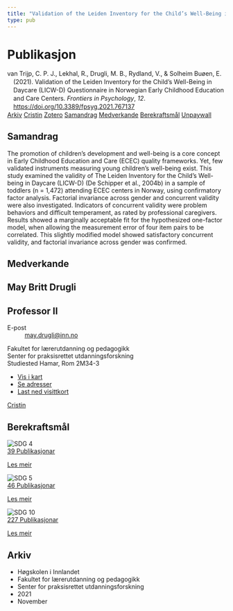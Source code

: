 ```yaml
---
title: "Validation of the Leiden Inventory for the Child’s Well-Being in Daycare (LICW-D) Questionnaire in Norwegian Early Childhood Education and Care Centers"
type: pub
---
```

<h1>Publikasjon</h1>
<article id="csl-bib-container-ISVVMZBJ" class="csl-bib-container">
  <div class="csl-bib-body" style="line-height: 1.35; padding-left: 1em; text-indent:-1em;">
  <div class="csl-entry">van Trijp, C. P. J., Lekhal, R., Drugli, M. B., Rydland, V., &amp; Solheim Bu&#xF8;en, E. (2021). Validation of the Leiden Inventory for the Child&#x2019;s Well-Being in Daycare (LICW-D) Questionnaire in Norwegian Early Childhood Education and Care Centers. <i>Frontiers in Psychology</i>, <i>12</i>. <a href="https://doi.org/10.3389/fpsyg.2021.767137">https://doi.org/10.3389/fpsyg.2021.767137</a></div>
</div>
  <div class="csl-bib-buttons">
    <a href="#taxonomy-article-ISVVMZBJ" class="csl-bib-button">Arkiv</a>
    <a href="https://app.cristin.no/results/show.jsf?id=1958843" alt="Cristin URL" class="csl-bib-button">Cristin</a>
    <a href="http://zotero.org/groups/5022929/items/ISVVMZBJ" alt="Zotero URL" class="csl-bib-button">Zotero</a>
    <a href="#abstract-article-ISVVMZBJ" class="csl-bib-button">Samandrag</a>
    <a href="#contributors-article-ISVVMZBJ" class="csl-bib-button">Medverkande</a>
    <a href="#sdg-article-ISVVMZBJ" class="csl-bib-button">Berekraftsmål</a>
    <a href="https://www.frontiersin.org/articles/10.3389/fpsyg.2021.767137/pdf" class="csl-bib-button">Unpaywall</a>
  </div>
  <div id="csl-bib-meta-container-ISVVMZBJ"></div>
</article>
<div id="csl-bib-meta-ISVVMZBJ" class="csl-bib-meta">
  <article id="abstract-article-ISVVMZBJ" class="abstract-article">
    <h1>Samandrag</h1>
    The promotion of children’s development and well-being is a core concept in Early Childhood Education and Care (ECEC) quality frameworks. Yet, few validated instruments measuring young children’s well-being exist. This study examined the validity of The Leiden Inventory for the Child’s Well-being in Daycare (LICW-D) (De Schipper et al., 2004b) in a sample of toddlers (n = 1,472) attending ECEC centers in Norway, using confirmatory factor analysis. Factorial invariance across gender and concurrent validity were also investigated. Indicators of concurrent validity were problem behaviors and difficult temperament, as rated by professional caregivers. Results showed a marginally acceptable fit for the hypothesized one-factor model, when allowing the measurement error of four item pairs to be correlated. This slightly modified model showed satisfactory concurrent validity, and factorial invariance across gender was confirmed.
  </article>
  <article id="contributors-article-ISVVMZBJ" class="contributors-article">
    <h1>Medverkande</h1>
    <div class="personas">
<div class="vrtx-hinn-person-card">
<div class="photo">
<i class="lar la-user-circle missing-person"></i>
</div>
<div class="info">
<hgroup><h1>May Britt Drugli</h1>
<h2>Professor II</h2>
</hgroup><dl>
<dt>E-post</dt>
<dd>
<a href="mailto:may.drugli@inn.no">may.drugli@inn.no</a>
</dd>
</dl>
<p>
Fakultet for lærerutdanning og pedagogikk<br>
Senter for praksisrettet utdanningsforskning<br>
Studiested Hamar,
Rom 2M34-3
</p>
<ul class="vrtx-hinn-links">
<li><a href="https://www.google.com/maps?q=60.79582,11.07304">Vis i kart</a></li>
<li><a href="https://www.inn.no/finn-en-ansatt/may-drugli.html#vrtx-hinn-addresses">Se adresser</a></li>
<li><a href="https://www.inn.no/finn-en-ansatt/may-drugli.html?vrtx=vcf">Last ned visittkort</a></li>
</ul>
</div>
</div>
<a href="https://app.cristin.no/persons/show.jsf?id=29493" alt="Cristin URL" class="personas-cristin">Cristin</a>
</div>
  </article>
  <article id="sdg-article-ISVVMZBJ" class="sdg-article">
    <h1>Berekraftsmål</h1>
    <div class="sdg-container"><div id="sdg4" class="sdg">
<img src="{{< params subfolder >}}images/sdg/sdg04_no.png" class="image" alt="SDG 4">
<div class="sdg-overlay">
<a href="{{< params subfolder >}}no/archive/?sdg=4#archive" class="sdg-publication-count"><span>39</span> Publikasjonar</a>
<p><a href="https://www.fn.no/om-fn/fns-baerekraftsmaal/god-utdanning?lang=nno-NO" class="sdg-read-more">Les meir</a></p>
</div>
</div> <div id="sdg5" class="sdg">
<img src="{{< params subfolder >}}images/sdg/sdg05_no.png" class="image" alt="SDG 5">
<div class="sdg-overlay">
<a href="{{< params subfolder >}}no/archive/?sdg=5#archive" class="sdg-publication-count"><span>46</span> Publikasjonar</a>
<p><a href="https://www.fn.no/om-fn/fns-baerekraftsmaal/likestilling-mellom-kjoennene?lang=nno-NO" class="sdg-read-more">Les meir</a></p>
</div>
</div> <div id="sdg10" class="sdg">
<img src="{{< params subfolder >}}images/sdg/sdg10_no.png" class="image" alt="SDG 10">
<div class="sdg-overlay">
<a href="{{< params subfolder >}}no/archive/?sdg=10#archive" class="sdg-publication-count"><span>227</span> Publikasjonar</a>
<p><a href="https://www.fn.no/om-fn/fns-baerekraftsmaal/mindre-ulikhet?lang=nno-NO" class="sdg-read-more">Les meir</a></p>
</div>
</div></div>
  </article>
  <article id="taxonomy-article-ISVVMZBJ" class="taxonomy-article">
    <h1>Arkiv</h1>
    <ul>
      <li>Høgskolen i Innlandet</li>
      <li>Fakultet for lærerutdanning og pedagogikk</li>
      <li>Senter for praksisrettet utdanningsforskning</li>
      <li>2021</li>
      <li>November</li>
    </ul>
  </article>
</div>
